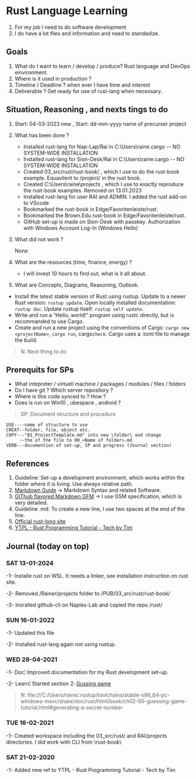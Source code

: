# Rust Language Learning

1. For my job I need to do software development
2. I do have a lot files and information and need to standadize.

## Goals

1. What do I want to learn / develop / produce? Rust language and DevOps einvironment.
2. Where is it used in production ?
3. Timeline / Deadline ? when ever I have time and interest
4. Deliverable ? Get ready for use of rust-lang when necessary.

## Situation, Reasoning , and nexts tings to do

1. Start: 04-03-2023 new , Start: dd-mm-yyyy name of precurser project
1. What has been done ?

   - Installed rust-lang for Nap-Lap/Rai in C:\Users\raine\.cargo -- NO SYSTEM-WIDE INSTALLATION  
   - Installed rust-lang for Sion-Desk/Rai in C:\Users\raine\.cargo -- NO SYSTEM-WIDE INSTALLATION
   - Created 03_src/rust/rust-book/ , which I use to do the rust-book example. Equavilent to /project/ in the rust book.
   - Created C:\Users\raine\projects , which I use to exactly reproduce the rust-book examples. Removed on 13.01.2023
   - Installed rust-lang for user RAI and ADMIN. I added the rust add-on to VScode
   - Bookmarked the rust-book in Edge/Favoritenleiste/rust.
   - Bookmarked the Brown.Edu rust-book in Edge/Favoritenleiste/rust. 
   - GitHub set-up is made on Sion-Desk with passkey. Authorization with Windows Account Log-In (Windows Hello)

2. What did not work ?

     None

3. What are the resources (time, finance, energy) ?

     - I will invest 10 hours to find out, what is it all about.

4. What are Concepts, Diagrams, Reasoning, Outlook.

- Install the latest stable version of Rust using rustup. Update to a newer Rust version: `rustup update`. Open locally installed documentation: `rustup doc`. Update rustup itself: `rustup self update`.
- Write and run a “Hello, world!” program using rustc directly, but is recommanded to use Cargo.
- Create and run a new project using the conventions of Cargo: `cargo new <projectName>`, `cargo run`, cargo`check`. Cargo uses a .toml file to manage the build.

>N: Next thing to do

## Prerequits for SPs

- What intepreter / virtuell machine / packages / modules / files / folders
- Do I have git ? Which server repository ?
- Where is this code synced to ? How ?
- Does is run on Win10 , ubespace , android ?

>SP: Document structure and procedure

``` text
USE----name of structure to use
CREAT--folder, file, object etc.  
COPY---"01_ProjectTemplate.md" into new \folder\ and change
     --the of the file to 00_<Name of folder>.md
VERB---documention of set-up, SP and progress (Journal section)  
```

## References

1. Guideline: Set-up a development environment, which works within the folder where it is living. Use always relative path.
2. [Markdown Guide](https://www.markdownguide.org/) -> Markdown Syntax and related Software.
3. [GIThub flavored Markdown GFM](https://github.github.com/gfm/#what-is-github-flavored-markdown-) -> I use GSM specification, which is very detailed.  
4. Guideline .md: To create a new line, I use two spaces at the end of the line.
5. [Official rust-long site](https://www.rust-lang.org/)
6. [YTPL - Rust Programming Tutorial - Tech by Tim](https://www.youtube.com/watch?v=T_KrYLW4jw8&list=PLzMcBGfZo4-nyLTlSRBvo0zjSnCnqjHYQ)

## Journal (today on top)

### SAT 13-01-2024

-1- Installe rust on WSL. It needs a linker, see installation instruction on rust site.

-2- Removed /Rainer/projects folder to /PUB/03_src/rust/rust-book/

-3- Insralled github-cli on Naples-Lab and copied the repo /rust/

### SUN 16-01-2022

-1- Updated this file

-2- Installed rust-lang again not using rustup.

### WED 28-04-2021

-1- Doc¦ Improved documentation for my Rust development set-up.

-2- Learn¦ Started section 2: [Gussing game](file:///C:/Users/raine/.rustup/toolchains/stable-x86_64-pc-windows-msvc/share/doc/rust/html/book/ch02-00-guessing-game-tutorial.html)

>N: file:///C:/Users/raine/.rustup/toolchains/stable-x86_64-pc-windows-msvc/share/doc/rust/html/book/ch02-00-guessing-game-tutorial.html#generating-a-secret-number

### TUE 16-02-2021

-1- Created workspace including the 03_src/rust/ and RAI/projects directories. I did work with CLI from \rust-book\

### SAT  21-02-2020

-1- Added new ref to YTPL - Rust Programming Tutorial - Tech by Tim







